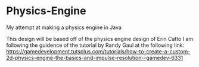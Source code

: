 # Physics-Engine
My attempt at making a physics engine in Java

This design will be based off of the physics engine design of Erin Catto
I am following the guidence of the tutorial by Randy Gaul at the following link:
https://gamedevelopment.tutsplus.com/tutorials/how-to-create-a-custom-2d-physics-engine-the-basics-and-impulse-resolution--gamedev-6331
